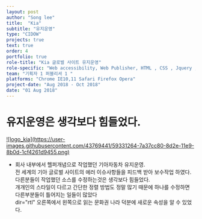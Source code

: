 ```yaml
---
layout: post
author: "Song lee"
title:  "Kia"
subtitle: "유지운영"
type: "CIDOW"
projects: true
text: true
order: 4
portfolio: true
role-title: "Kia 글로벌 사이트 유지운영"
role-specific: "Web accessibility, Web Publisher, HTML , CSS , Jquery , Javascript"
team: "기획자 1 퍼블리셔 1 "
platforms: "Chrome IE10,11 Safari Firefox Opera"
project-date: "Aug 2018 - Oct 2018"
date: "01 Aug 2018"
---
```


# 유지운영은 생각보다 힘들었다.

<a class="img_company" href="https://www.kia.com/kr/main.html" title="기아자동차 바로가기">
![logo_kia](https://user-images.githubusercontent.com/43769441/59331264-7a37cc80-8d2e-11e9-8b0d-1cf4261d9455.png)
</a>

- 회사 내부에서 헬퍼개념으로 작업했던 기아자동차 유지운영.<br/>
전 세계의 기아 글로벌 사이트의 에러 이슈사항들을 피드백 받아 보수작업 하였다.<br/>
다른분들이 작업했던 소스를 수정하는것은 생각보다 힘들었다.<br/>
개개인의 스타일이 다르고 간단한 정렬 방법도 정말 많기 때문에 하나를 수정하면 다른부분들이 틀어지는 일들이 많았다<br/>
dir="rtl" 오른쪽에서 왼쪽으로 읽는 문화권 나라 덕분에 새로운 속성을 알 수 있었다.<br/>
